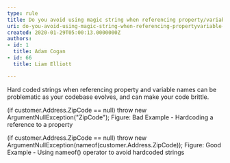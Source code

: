 ```yaml
---
type: rule
title: Do you avoid using magic string when referencing property/variable names
uri: do-you-avoid-using-magic-string-when-referencing-propertyvariable-names
created: 2020-01-29T05:00:13.0000000Z
authors:
- id: 1
  title: Adam Cogan
- id: 66
  title: Liam Elliott

---
```


 ​Hard coded strings when referencing property and variable names can be problematic as your codebase evolves, and can make your code brittle.
 
​​(if customer.Address.ZipCode == null) throw new ArgumentNullException("ZipCode");
Figure: ​​​Bad Example - Hardcoding a reference to a property

​​(if customer.Address.ZipCode == null) throw new ArgumentNullException(nameof(customer.Address.ZipCode));
​​Figure: Good Example - Using nameof() operator to avoid hardcoded strings

